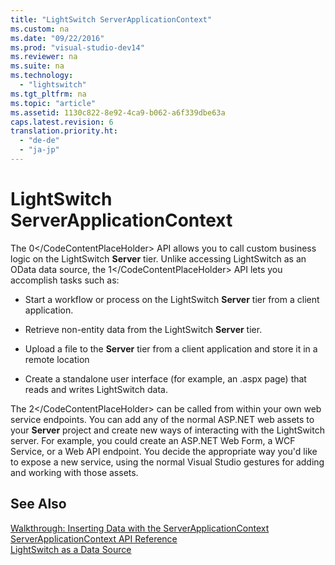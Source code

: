 ```yaml
---
title: "LightSwitch ServerApplicationContext"
ms.custom: na
ms.date: "09/22/2016"
ms.prod: "visual-studio-dev14"
ms.reviewer: na
ms.suite: na
ms.technology: 
  - "lightswitch"
ms.tgt_pltfrm: na
ms.topic: "article"
ms.assetid: 1130c822-8e92-4ca9-b062-a6f339dbe63a
caps.latest.revision: 6
translation.priority.ht: 
  - "de-de"
  - "ja-jp"
---
```

# LightSwitch ServerApplicationContext
The <CodeContentPlaceHolder>0\</CodeContentPlaceHolder> API allows you to call custom business logic on the LightSwitch **Server** tier. Unlike accessing LightSwitch as an OData data source, the <CodeContentPlaceHolder>1\</CodeContentPlaceHolder> API lets you accomplish tasks such as:  
  
-   Start a workflow or process on the LightSwitch **Server** tier from a client application.  
  
-   Retrieve non-entity data from the LightSwitch **Server** tier.  
  
-   Upload a file to the **Server** tier from a client application and store it in a remote location  
  
-   Create a standalone user interface (for example, an .aspx page) that reads and writes LightSwitch data.  
  
 The <CodeContentPlaceHolder>2\</CodeContentPlaceHolder> can be called from within your own web service endpoints. You can add any of the normal ASP.NET web assets to your **Server** project and create new ways of interacting with the LightSwitch server. For example, you could create an ASP.NET Web Form, a WCF Service, or a Web API endpoint. You decide the appropriate way you'd like to expose a new service, using the normal Visual Studio gestures for adding and working with those assets.  
  
## See Also  
 [Walkthrough: Inserting Data with the ServerApplicationContext](../vs140/walkthrough--inserting-data-with-the-serverapplicationcontext.md)   
 [ServerApplicationContext API Reference](../vs140/serverapplicationcontext-api-reference.md)   
 [LightSwitch as a Data Source](../vs140/lightswitch-as-a-data-source.md)